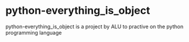 python-everything_is_object
===========================

python-everything_is_object is a project by
ALU to practive on the python programming language
